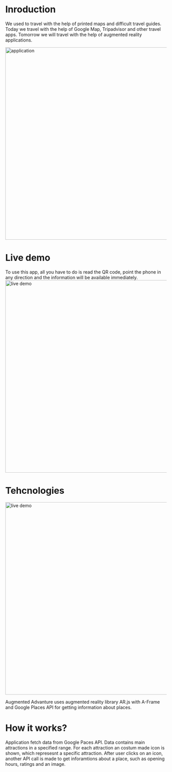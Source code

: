 # Inroduction
We used to travel with the help of printed maps and difficult travel guides.  Today we travel with the help of Google Map, Tripadvisor and other travel apps. 
Tomorrow we will travel with the help of augmented reality applications. 


<img src="https://github.com/gobica/agumented-advanture/blob/master/images/augmented%20reality.jpg " alt="application" width="600" >


# Live demo
To use this app, all you have to do is read the QR code, point the phone in any direction and the information will be available immediately.
<img src="(https://github.com/gobica/agumented-advanture/blob/master/images/qr-code.png" alt="live demo" width="600" >



# Tehcnologies 

<img src="(https://github.com/gobica/agumented-advanture/blob/master/images/tehcnologies.png" alt="live demo" width="600" >

Augmented Advanture uses augmented reality library AR.js with A-Frame and Google Places API for getting information about places.


# How it works? 

Application fetch data from Google Paces API. Data contains main attractions in a specified range. For each attraction an costum made icon is shown, which represesnt a specific attraction.
After user clicks on an icon, another API call is made to get inforamtions about a place, such as opening hours, ratings and an image. 

